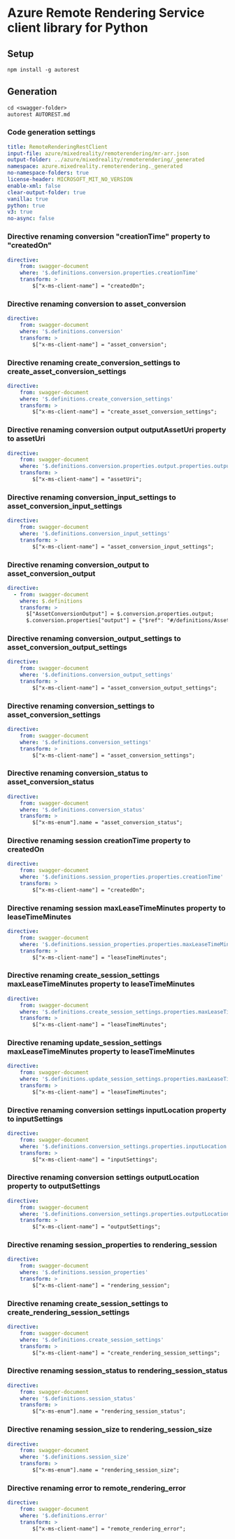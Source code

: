 # Azure Remote Rendering Service client library for Python

## Setup

```ps
npm install -g autorest
```

## Generation

```ps
cd <swagger-folder>
autorest AUTOREST.md
```

### Code generation settings

```yaml
title: RemoteRenderingRestClient
input-file: azure/mixedreality/remoterendering/mr-arr.json
output-folder: ../azure/mixedreality/remoterendering/_generated
namespace: azure.mixedreality.remoterendering._generated
no-namespace-folders: true
license-header: MICROSOFT_MIT_NO_VERSION
enable-xml: false
clear-output-folder: true
vanilla: true
python: true
v3: true
no-async: false
```

### Directive renaming conversion "creationTime" property to "createdOn"

``` yaml
directive:
    from: swagger-document
    where: '$.definitions.conversion.properties.creationTime'
    transform: >
        $["x-ms-client-name"] = "createdOn";
```

### Directive renaming conversion to asset_conversion

``` yaml
directive:
    from: swagger-document
    where: '$.definitions.conversion'
    transform: >
        $["x-ms-client-name"] = "asset_conversion";
```

### Directive renaming create_conversion_settings to create_asset_conversion_settings

``` yaml
directive:
    from: swagger-document
    where: '$.definitions.create_conversion_settings'
    transform: >
        $["x-ms-client-name"] = "create_asset_conversion_settings";
```

### Directive renaming conversion output outputAssetUri property to assetUri

``` yaml
directive:
    from: swagger-document
    where: '$.definitions.conversion.properties.output.properties.outputAssetUri'
    transform: >
        $["x-ms-client-name"] = "assetUri";
```

### Directive renaming conversion_input_settings to asset_conversion_input_settings

``` yaml
directive:
    from: swagger-document
    where: '$.definitions.conversion_input_settings'
    transform: >
        $["x-ms-client-name"] = "asset_conversion_input_settings";
```

### Directive renaming conversion_output to asset_conversion_output

``` yaml
directive:
  - from: swagger-document
    where: $.definitions
    transform: >
      $["AssetConversionOutput"] = $.conversion.properties.output;
      $.conversion.properties["output"] = {"$ref": "#/definitions/AssetConversionOutput"};
```

### Directive renaming conversion_output_settings to asset_conversion_output_settings

``` yaml
directive:
    from: swagger-document
    where: '$.definitions.conversion_output_settings'
    transform: >
        $["x-ms-client-name"] = "asset_conversion_output_settings";
```

### Directive renaming conversion_settings to asset_conversion_settings

``` yaml
directive:
    from: swagger-document
    where: '$.definitions.conversion_settings'
    transform: >
        $["x-ms-client-name"] = "asset_conversion_settings";
```

### Directive renaming conversion_status to asset_conversion_status

``` yaml
directive:
    from: swagger-document
    where: '$.definitions.conversion_status'
    transform: >
        $["x-ms-enum"].name = "asset_conversion_status";
```

### Directive renaming session creationTime property to createdOn

``` yaml
directive:
    from: swagger-document
    where: '$.definitions.session_properties.properties.creationTime'
    transform: >
        $["x-ms-client-name"] = "createdOn";
```

### Directive renaming session maxLeaseTimeMinutes property to leaseTimeMinutes

``` yaml
directive:
    from: swagger-document
    where: '$.definitions.session_properties.properties.maxLeaseTimeMinutes'
    transform: >
        $["x-ms-client-name"] = "leaseTimeMinutes";
```

### Directive renaming create_session_settings maxLeaseTimeMinutes property to leaseTimeMinutes

``` yaml
directive:
    from: swagger-document
    where: '$.definitions.create_session_settings.properties.maxLeaseTimeMinutes'
    transform: >
        $["x-ms-client-name"] = "leaseTimeMinutes";
```

### Directive renaming update_session_settings maxLeaseTimeMinutes property to leaseTimeMinutes

``` yaml
directive:
    from: swagger-document
    where: '$.definitions.update_session_settings.properties.maxLeaseTimeMinutes'
    transform: >
        $["x-ms-client-name"] = "leaseTimeMinutes";
```

### Directive renaming conversion settings inputLocation property to inputSettings

``` yaml
directive:
    from: swagger-document
    where: '$.definitions.conversion_settings.properties.inputLocation'
    transform: >
        $["x-ms-client-name"] = "inputSettings";
```

### Directive renaming conversion settings outputLocation property to outputSettings

``` yaml
directive:
    from: swagger-document
    where: '$.definitions.conversion_settings.properties.outputLocation'
    transform: >
        $["x-ms-client-name"] = "outputSettings";
```

### Directive renaming session_properties to rendering_session

``` yaml
directive:
    from: swagger-document
    where: '$.definitions.session_properties'
    transform: >
        $["x-ms-client-name"] = "rendering_session";
```

### Directive renaming create_session_settings to create_rendering_session_settings

``` yaml
directive:
    from: swagger-document
    where: '$.definitions.create_session_settings'
    transform: >
        $["x-ms-client-name"] = "create_rendering_session_settings";
```

### Directive renaming session_status to rendering_session_status

``` yaml
directive:
    from: swagger-document
    where: '$.definitions.session_status'
    transform: >
        $["x-ms-enum"].name = "rendering_session_status";
```

### Directive renaming session_size to rendering_session_size

``` yaml
directive:
    from: swagger-document
    where: '$.definitions.session_size'
    transform: >
        $["x-ms-enum"].name = "rendering_session_size";
```

### Directive renaming error to remote_rendering_error

``` yaml
directive:
    from: swagger-document
    where: '$.definitions.error'
    transform: >
        $["x-ms-client-name"] = "remote_rendering_error";
```
